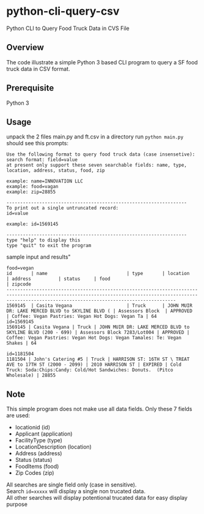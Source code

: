 # python-cli-query-csv
Python CLI to Query Food Truck Data in CVS File

## Overview
The code illustrate a simple Python 3 based CLI program to query a SF food truck data in CSV format.

## Prerequisite
Python 3 

## Usage
unpack the 2 files main.py and ft.csv in a directory
run `python main.py`
should see this prompts:
``` 
Use the following format to query food truck data (case insensetive):
search format: field=value 
at present only support these seven searchable fields: name, type, location, address, status, food, zip

example: name=INNOVATION LLC
example: food=vagan
example: zip=28855

------------------------------------------------------------------
To print out a single untruncated record:
id=value

example: id=1569145

------------------------------------------------------------------
type "help" to display this
type "quit" to exit the program
```
sample input and results"
```
food=vegan
id       | name                             | type       | location                                         | address          | status     | food                                             | zipcode
----------------------------------------------------------------------------------------------------------------------------------------------------------------------------------------------------------
1569145  | Casita Vegana                    | Truck      | JOHN MUIR DR: LAKE MERCED BLVD to SKYLINE BLVD ( | Assessors Block  | APPROVED   | Coffee: Vegan Pastries: Vegan Hot Dogs: Vegan Ta | 64    
id=1569145
1569145 | Casita Vegana | Truck | JOHN MUIR DR: LAKE MERCED BLVD to SKYLINE BLVD (200 - 699) | Assessors Block 7283/Lot004 | APPROVED | Coffee: Vegan Pastries: Vegan Hot Dogs: Vegan Tamales: Te: Vegan Shakes | 64
```


```
id=1181504
1181504 | John's Catering #5 | Truck | HARRISON ST: 16TH ST \ TREAT AVE to 17TH ST (2000 - 2099) | 2010 HARRISON ST | EXPIRED | Cold Truck: Soda:Chips:Candy: Cold/Hot Sandwiches: Donuts.  (Pitco Wholesale) | 28855
```

## Note
This simple program does not make use all data fields. Only these 7 fields are used:
- locationid (id)
- Applicant (application)
- FacilityType (type)
- LocationDescription (location)
- Address (address)
- Status (status)
- FoodItems (food)
- Zip Codes (zip)

All searches are single field only (case in sensitive).  
Search `id=xxxxx` will display a single non trucated data.  
All other searches will display potentional trucated data for easy display purpose



